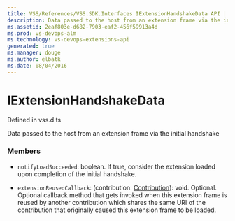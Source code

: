 ```yaml
---
title: VSS/References/VSS.SDK.Interfaces IExtensionHandshakeData API | Extensions for Visual Studio Team Services
description: Data passed to the host from an extension frame via the initial handshake
ms.assetid: 2eaf803e-d682-7903-eaf2-456f59913a4d
ms.prod: vs-devops-alm
ms.technology: vs-devops-extensions-api
generated: true
ms.manager: douge
ms.author: elbatk
ms.date: 08/04/2016
---
```


# IExtensionHandshakeData

Defined in vss.d.ts


Data passed to the host from an extension frame via the initial handshake 

### Members

* `notifyLoadSucceeded`: boolean. If true, consider the extension loaded upon completion of the initial handshake.

* `extensionReusedCallback`: (contribution: [Contribution](../../../VSS/References/SDK_Interfaces/Contribution.md)): void. Optional. Optional callback method that gets invoked when this extension frame is reused by another contribution
which shares the same URI of the contribution that originally caused this extension frame to be loaded.

